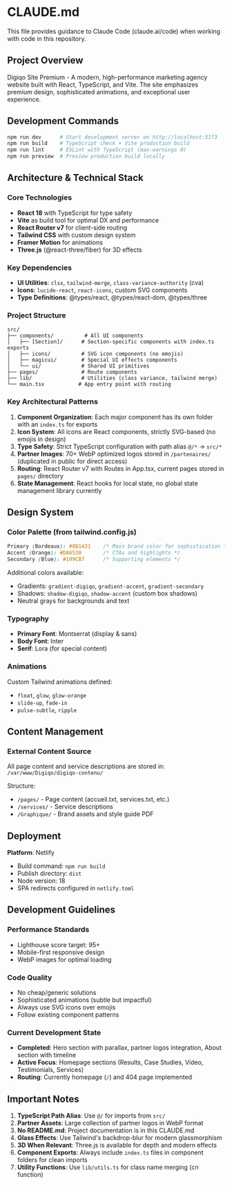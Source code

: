 # CLAUDE.md

This file provides guidance to Claude Code (claude.ai/code) when working with code in this repository.

## Project Overview

Digiqo Site Premium - A modern, high-performance marketing agency website built with React, TypeScript, and Vite. The site emphasizes premium design, sophisticated animations, and exceptional user experience.

## Development Commands

```bash
npm run dev      # Start development server on http://localhost:5173
npm run build    # TypeScript check + Vite production build
npm run lint     # ESLint with TypeScript (max-warnings 0)
npm run preview  # Preview production build locally
```

## Architecture & Technical Stack

### Core Technologies
- **React 18** with TypeScript for type safety
- **Vite** as build tool for optimal DX and performance
- **React Router v7** for client-side routing
- **Tailwind CSS** with custom design system
- **Framer Motion** for animations
- **Three.js** (@react-three/fiber) for 3D effects

### Key Dependencies
- **UI Utilities**: `clsx`, `tailwind-merge`, `class-variance-authority` (cva)
- **Icons**: `lucide-react`, `react-icons`, custom SVG components
- **Type Definitions**: @types/react, @types/react-dom, @types/three

### Project Structure
```
src/
├── components/          # All UI components
│   ├── [Section]/      # Section-specific components with index.ts exports
│   ├── icons/          # SVG icon components (no emojis)
│   ├── magicui/        # Special UI effects components
│   └── ui/             # Shared UI primitives
├── pages/              # Route components
├── lib/                # Utilities (class variance, tailwind merge)
└── main.tsx           # App entry point with routing
```

### Key Architectural Patterns

1. **Component Organization**: Each major component has its own folder with an `index.ts` for exports
2. **Icon System**: All icons are React components, strictly SVG-based (no emojis in design)
3. **Type Safety**: Strict TypeScript configuration with path alias `@/*` → `src/*`
4. **Partner Images**: 70+ WebP optimized logos stored in `/partenaires/` (duplicated in public for direct access)
5. **Routing**: React Router v7 with Routes in App.tsx, current pages stored in `pages/` directory
6. **State Management**: React hooks for local state, no global state management library currently

## Design System

### Color Palette (from tailwind.config.js)
```css
Primary (Bordeaux): #8B1431    /* Main brand color for sophistication */
Accent (Orange): #DA6530       /* CTAs and highlights */
Secondary (Blue): #199CB7      /* Supporting elements */
```

Additional colors available:
- Gradients: `gradient-digiqo`, `gradient-accent`, `gradient-secondary`
- Shadows: `shadow-digiqo`, `shadow-accent` (custom box shadows)
- Neutral grays for backgrounds and text

### Typography
- **Primary Font**: Montserrat (display & sans)
- **Body Font**: Inter
- **Serif**: Lora (for special content)

### Animations
Custom Tailwind animations defined:
- `float`, `glow`, `glow-orange`
- `slide-up`, `fade-in`
- `pulse-subtle`, `ripple`

## Content Management

### External Content Source
All page content and service descriptions are stored in:
`/var/www/Digiqo/digiqo-contenu/`

Structure:
- `/pages/` - Page content (accueil.txt, services.txt, etc.)
- `/services/` - Service descriptions
- `/Graphique/` - Brand assets and style guide PDF

## Deployment

**Platform**: Netlify
- Build command: `npm run build`
- Publish directory: `dist`
- Node version: 18
- SPA redirects configured in `netlify.toml`

## Development Guidelines

### Performance Standards
- Lighthouse score target: 95+
- Mobile-first responsive design
- WebP images for optimal loading

### Code Quality
- No cheap/generic solutions
- Sophisticated animations (subtle but impactful)
- Always use SVG icons over emojis
- Follow existing component patterns

### Current Development State
- **Completed**: Hero section with parallax, partner logos integration, About section with timeline
- **Active Focus**: Homepage sections (Results, Case Studies, Video, Testimonials, Services)
- **Routing**: Currently homepage (`/`) and 404 page implemented

## Important Notes

1. **TypeScript Path Alias**: Use `@/` for imports from `src/`
2. **Partner Assets**: Large collection of partner logos in WebP format
3. **No README.md**: Project documentation is in this CLAUDE.md
4. **Glass Effects**: Use Tailwind's backdrop-blur for modern glassmorphism
5. **3D When Relevant**: Three.js is available for depth and modern effects
6. **Component Exports**: Always include `index.ts` files in component folders for clean imports
7. **Utility Functions**: Use `lib/utils.ts` for class name merging (cn function)